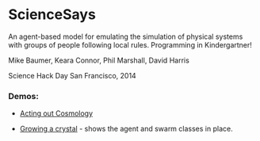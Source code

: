 ScienceSays
===========

An agent-based model for emulating the simulation of physical systems with groups of people following local rules. Programming in Kindergartner! 

Mike Baumer, Keara Connor, Phil Marshall, David Harris

Science Hack Day San Francisco, 2014

### Demos:

* [Acting out Cosmology](http://nbviewer.ipython.org/github/drphilmarshall/ScienceSays/blob/master/cosmos-packaged.ipynb)

* [Growing a crystal](http://nbviewer.ipython.org/github/drphilmarshall/ScienceSays/blob/master/crystal.ipynb) - shows the agent and swarm classes in place.


